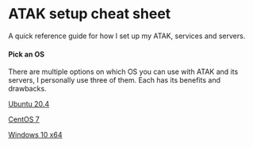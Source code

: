 

# ATAK setup cheat sheet

A quick reference guide for how I set up my ATAK, services and servers. 

#### Pick an OS

There are multiple options on which OS you can use with ATAK and its servers, I personally use three of them. Each has its benefits and drawbacks.

[Ubuntu 20.4](https://github.com/hamuraiisam/ATAK-Setup-guide/blob/main/Ubuntu.md "Ubuntu 20.4")

[CentOS 7](https://github.com/hamuraiisam/ATAK-Setup-guide "CentOS 7")

[Windows 10 x64](https://github.com/hamuraiisam/ATAK-Setup-guide "Windows 10 x64")
